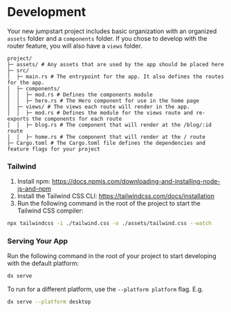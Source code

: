 # Development

Your new jumpstart project includes basic organization with an organized `assets` folder and a `components` folder.
If you chose to develop with the router feature, you will also have a `views` folder.

```
project/
├─ assets/ # Any assets that are used by the app should be placed here
├─ src/
│  ├─ main.rs # The entrypoint for the app. It also defines the routes for the app.
│  ├─ components/
│  │  ├─ mod.rs # Defines the components module
│  │  ├─ hero.rs # The Hero component for use in the home page
│  ├─ views/ # The views each route will render in the app.
│  │  ├─ mod.rs # Defines the module for the views route and re-exports the components for each route
│  │  ├─ blog.rs # The component that will render at the /blog/:id route
│  │  ├─ home.rs # The component that will render at the / route
├─ Cargo.toml # The Cargo.toml file defines the dependencies and feature flags for your project
```

### Tailwind
1. Install npm: https://docs.npmjs.com/downloading-and-installing-node-js-and-npm
2. Install the Tailwind CSS CLI: https://tailwindcss.com/docs/installation
3. Run the following command in the root of the project to start the Tailwind CSS compiler:

```bash
npx tailwindcss -i ./tailwind.css -o ./assets/tailwind.css --watch
```

### Serving Your App

Run the following command in the root of your project to start developing with the default platform:

```bash
dx serve
```

To run for a different platform, use the `--platform platform` flag. E.g.
```bash
dx serve --platform desktop
```

